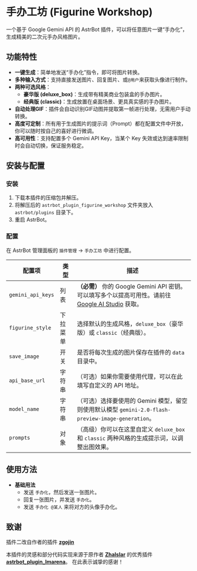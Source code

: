 # 手办工坊 (Figurine Workshop)

一个基于 Google Gemini API 的 AstrBot 插件，可以将任意图片一键“手办化”，生成精美的二次元手办风格图片。

##  功能特性

- **一键生成**：简单地发送“手办化”指令，即可将图片转换。
- **多种输入方式**：支持直接发送图片、回复图片、或`@用户`来获取头像进行制作。
- **两种可选风格**：
  - **豪华版 (deluxe_box)**：生成带有精美商业包装盒的手办图片。
  - **经典版 (classic)**：生成放置在桌面场景、更具真实感的手办图片。
- **自动处理GIF**：插件会自动识别GIF动图并提取第一帧进行处理，无需用户手动转换。
- **高度可定制**：所有用于生成图片的提示词（Prompt）都在配置文件中开放，你可以随时按自己的喜好进行微调。
- **高可用性**：支持配置多个 Gemini API Key，当某个 Key 失效或达到速率限制时会自动切换，保证服务稳定。

##  安装与配置

### 安装

1.  下载本插件的压缩包并解压。
2.  将解压后的 `astrbot_plugin_figurine_workshop` 文件夹放入 `astrbot/plugins` 目录下。
3.  重启 AstrBot。

### 配置

在 AstrBot 管理面板的 `插件管理` -> `手办工坊` 中进行配置。

| 配置项             | 类型   | 描述                                                                                                                              |
| ------------------ | ------ | --------------------------------------------------------------------------------------------------------------------------------- |
| `gemini_api_keys`  | 列表   | **（必需）** 你的 Google Gemini API 密钥。可以填写多个以提高可用性。请前往 [Google AI Studio](https://aistudio.google.com/) 获取。 |
| `figurine_style`   | 下拉菜单 | 选择默认的生成风格，`deluxe_box`（豪华版）或 `classic`（经典版）。                                                                     |
| `save_image`       | 开关   | 是否将每次生成的图片保存在插件的 `data` 目录中。                                                                                  |
| `api_base_url`     | 字符串 | （可选）如果你需要使用代理，可以在此填写自定义的 API 地址。                                                                         |
| `model_name`       | 字符串 | （可选）选择要使用的 Gemini 模型，留空则使用默认模型 `gemini-2.0-flash-preview-image-generation`。                                |
| `prompts`          | 对象   | （高级）你可以在这里自定义 `deluxe_box` 和 `classic` 两种风格的生成提示词，以调整出图效果。                                          |


##  使用方法

- **基础用法**
  - 发送 `手办化`，然后发送一张图片。
  - 回复一张图片，并发送 `手办化`。
  - 发送 `手办化 @某人` 来将对方的头像手办化。



## 致谢

插件二改自作者的插件 [**zgojin**](https://github.com/zgojin/astrbot_plugin_figurine_workshop)

本插件的灵感和部分代码实现来源于原作者 [**Zhalslar**](https://github.com/Zhalslar) 的优秀插件 [**astrbot_plugin_lmarena**](https://github.com/Zhalslar/astrbot_plugin_lmarena)。
在此表示诚挚的感谢！
